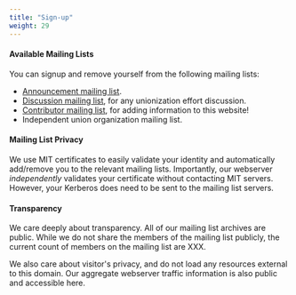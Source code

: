 ```yaml
---
title: "Sign-up"
weight: 29
---
```


#### Available Mailing Lists
You can signup and remove yourself from the following mailing lists:
- [Announcement mailing list](http://mailman.mit.edu/mailman/listinfo/uenotformit-announce).
- [Discussion mailing list](http://mailman.mit.edu/mailman/listinfo/unionization-discuss), for any unionization effort discussion.
- [Contributor mailing list](http://mailman.mit.edu/mailman/listinfo/uenotformit-contributors), for adding information to this website!
- Independent union organization mailing list.

####  Mailing List Privacy
We use MIT certificates to easily validate your identity and automatically add/remove you to the relevant mailing lists.
Importantly, our webserver *independently* validates your certificate without contacting MIT servers. However, your Kerberos
does need to be sent to the mailing list servers.

#### Transparency

We care deeply about transparency. All of our mailing list archives are public.
While we do not share the members of the mailing list publicly, the current count of  members on the mailing list are XXX.

We also care about visitor's privacy, and do not load any resources external to this domain. Our aggregate webserver traffic information is also public and accessible here.

